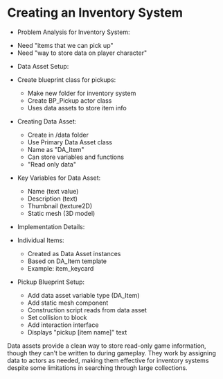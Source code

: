 # Creating an Inventory System

- Problem Analysis for Inventory System:
 * Need "items that we can pick up"
 * Need "way to store data on player character"

- Data Asset Setup:
 * Create blueprint class for pickups:
   - Make new folder for inventory system
   - Create BP_Pickup actor class
   - Uses data assets to store item info

 * Creating Data Asset:
   - Create in /data folder
   - Use Primary Data Asset class
   - Name as "DA_Item"
   - Can store variables and functions
   - "Read only data"

 * Key Variables for Data Asset:
   - Name (text value)
   - Description (text)
   - Thumbnail (texture2D)
   - Static mesh (3D model)

- Implementation Details:
 * Individual Items:
   - Created as Data Asset instances
   - Based on DA_Item template
   - Example: item_keycard

 * Pickup Blueprint Setup:
   - Add data asset variable type (DA_Item)
   - Add static mesh component
   - Construction script reads from data asset
   - Set collision to block
   - Add interaction interface
   - Displays "pickup [item name]" text

Data assets provide a clean way to store read-only game information, though they can't be written to during gameplay. They work by assigning data to actors as needed, making them effective for inventory systems despite some limitations in searching through large collections.
